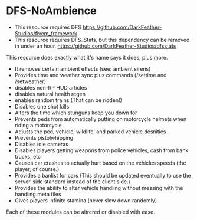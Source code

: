 # DFS-NoAmbience
- This resource requires DFS https://github.com/DarkFeather-Studios/fivem_framework
- This resource requires DFS_Stats, but this dependency can be removed in under an hour. https://github.com/DarkFeather-Studios/dfsstats

This resource does exactly what it's name says it does, plus more. 
- It removes certain ambient effects (see: ambient sirens)
- Provides time and weather sync plus commands (/settime and /setweather)
- disables non-RP HUD articles
- disables natural health regen
- enables random trains (That can be ridden!)
- Disables one shot kills
- Alters the time which stunguns keep you down for
- Prevents peds from automatically putting on motorcycle helmets when riding a motorcycle
- Adjusts the ped, vehicle, wildlife, and parked vehicle desnities
- Prevents pistolwhipping
- Disables idle cameras
- Disables players getting weapons from police vehicles, cash from bank trucks, etc
- Causes car crashes to actually hurt based on the vehicles speeds (the player, of course.)
- Provides a banlist for cars (This should be updated eventually to use the server-side standard instead of the client side.)
- Provides the ability to alter vehicle handling without messing with the handling.meta files
- Gives players infinite stamina (never slow down randomly)

Each of these modules can be altrered or disabled with ease.
